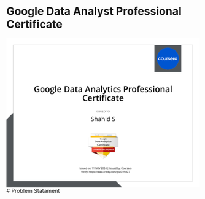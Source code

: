 # Google Data Analyst Professional Certificate

<img align="center" alt="coding" width="1000"  src="https://github.com/mshahid7863/Google_DA_Certificate/blob/main/Google%20DA%20Badge.pdf" >
# Problem Statament
